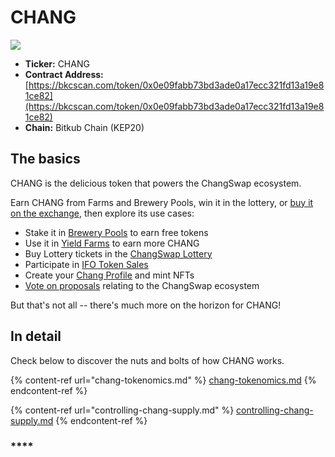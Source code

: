 # CHANG

![](<../../.gitbook/assets/docs masthead (17) (1).png>)

* **Ticker:** CHANG
* **Contract Address:** [https://bkcscan.com/token/0x0e09fabb73bd3ade0a17ecc321fd13a19e81ce82](https://bkcscan.com/token/0x0e09fabb73bd3ade0a17ecc321fd13a19e81ce82)
* **Chain:** Bitkub Chain (KEP20)

## The basics

CHANG is the delicious token that powers the ChangSwap ecosystem.

Earn CHANG from Farms and Brewery Pools, win it in the lottery, or [buy it on the exchange](../../products/changswap-exchange/), then explore its use cases:

* Stake it in [Brewery Pools](../../products/brewery-pool/) to earn free tokens
* Use it in [Yield Farms](https://docs.changswap.com/products/yield-farming) to earn more CHANG
* Buy Lottery tickets in the [ChangSwap Lottery](broken-reference)
* Participate in [IFO Token Sales](broken-reference)
* Create your [Chang Profile](broken-reference) and mint NFTs
* [Vote on proposals](broken-reference) relating to the ChangSwap ecosystem

But that's not all -- there's much more on the horizon for CHANG!

## In detail

Check below to discover the nuts and bolts of how CHANG works.

{% content-ref url="chang-tokenomics.md" %}
[chang-tokenomics.md](chang-tokenomics.md)
{% endcontent-ref %}

{% content-ref url="controlling-chang-supply.md" %}
[controlling-chang-supply.md](controlling-chang-supply.md)
{% endcontent-ref %}

### \*\*\*\*
